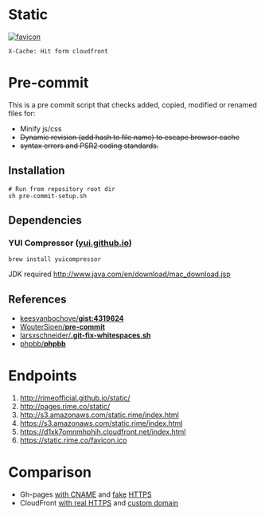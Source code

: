 # Static

[![favicon](https://static.rime.co/favicon.png)](https://static.rime.co/favicon.png)

```
X-Cache: Hit form cloudfront
```

# Pre-commit

This is a pre commit script that checks added, copied, modified or renamed files for:

- Minify js/css
- ~~Dynamic revision (add hash to file name) to escape browser cache~~
- ~~syntax errors and PSR2 coding standards.~~

## Installation

``` shell
# Run from repository root dir
sh pre-commit-setup.sh
```

## Dependencies

### YUI Compressor ([yui.github.io](http://yui.github.io/yuicompressor/))

``` shell
brew install yuicompressor
```

JDK required http://www.java.com/en/download/mac_download.jsp

## References

- [keesvanbochove/**gist:4319624**](https://gist.github.com/keesvanbochove/4319624)
- [WouterSioen/**pre-commit**](https://github.com/WouterSioen/pre-commit)
- [larsxschneider/**.git-fix-whitespaces.sh**](https://gist.github.com/larsxschneider/3957621)
- [phpbb/**phpbb**](https://github.com/phpbb/phpbb/blob/develop-olympus/git-tools/hooks/pre-commit)

# Endpoints

1. http://rimeofficial.github.io/static/
2. http://pages.rime.co/static/
3. http://s3.amazonaws.com/static.rime/index.html
4. https://s3.amazonaws.com/static.rime/index.html
5. https://d1xk7omnmhphih.cloudfront.net/index.html
6. https://static.rime.co/favicon.ico

# Comparison

- Gh-pages [with CNAME](http://pages.rime.co/favicon.ico) and [fake](https://rimeofficial.github.io/rimeofficial.GitHub.io/favicon.ico) [HTTPS](https://rimeofficial.github.io/favicon.ico)
- CloudFront [with real HTTPS](https://static.rime.co/favicon.ico) and [custom domain](https://static.rime.co/images/favicon.ico)
